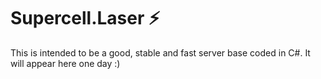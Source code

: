 # Supercell.Laser ⚡
This is intended to be a good, stable and fast server base coded in C#. It will appear here one day :)
